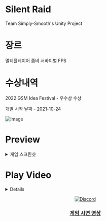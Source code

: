 # Silent Raid
Team Simply-Smooth's Unity Project

# 장르
멀티플레이어 좀비 서바이벌 FPS

# 수상내역 
2022 GSM Idea Festival - 우수상 수상





개발 시작 날짜 - 2021-10-24

![image](https://user-images.githubusercontent.com/67905493/148181707-c4529c63-9bc7-4e2b-973e-4b5990591243.png)

 
# Preview
<details>
 <summary>게임 스크린샷</summary>
  
  ![image](https://user-images.githubusercontent.com/67905493/148185679-c032fed4-6292-408e-b368-4d74bf28482f.png)

  ![image](https://user-images.githubusercontent.com/67905493/148185666-08ea3607-7b56-4cbf-b9f5-bcebca40556b.png)

 ![image](https://user-images.githubusercontent.com/67905493/148185613-74662bb5-29d1-4d1f-93d7-e95bb9421ea4.png)


</details>

# Play Video
<details>
 
  
 [유튜브](https://youtu.be/QfdigRZA2Mo)

</details>

<div align="center">

 <p>
 <a href="https://discord.gg/kNn5a8bgXR"><img alt="Discord" src="https://img.shields.io/discord/910704564053901342?color=%20%237289DA&label=Discord%20Chat&logo=DIscord&style=for-the-badge">
<a href="https://youtu.be/QfdigRZA2Mo"><h3>게임 시연 영상</h3></a>
</div>
  
 

